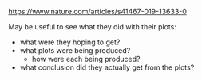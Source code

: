 https://www.nature.com/articles/s41467-019-13633-0

May be useful to see what they did with their plots:
- what were they hoping to get?
- what plots were being produced?
	- how were each being produced?
- what conclusion did they actually get from the plots?

